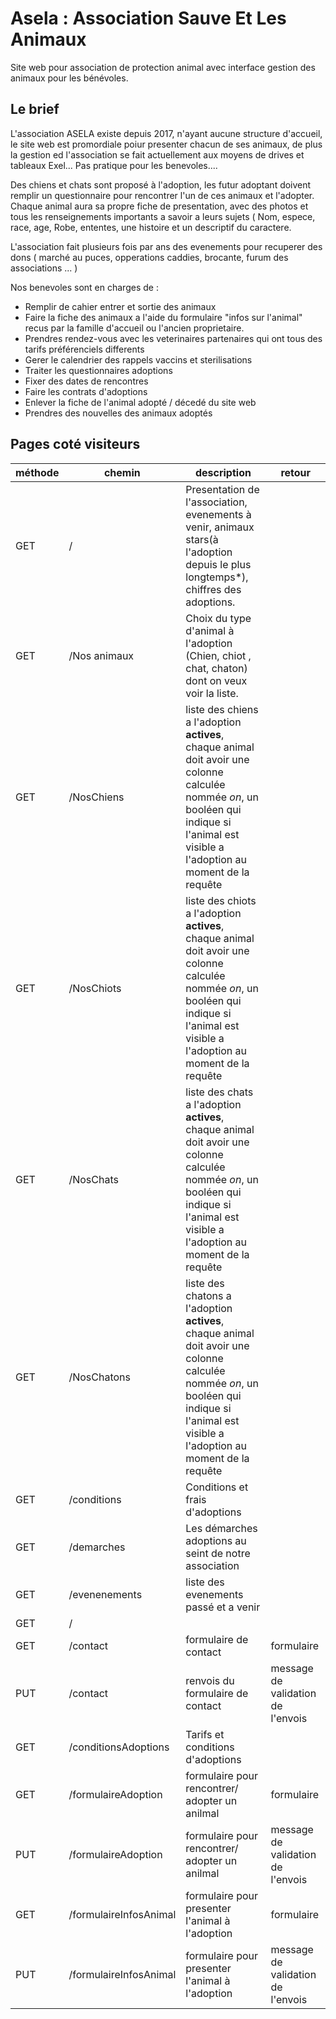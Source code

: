 # Asela : Association Sauve Et Les Animaux

Site web pour association de protection animal avec interface gestion des animaux pour les bénévoles.

## Le brief

L'association ASELA existe depuis 2017, n'ayant aucune structure d'accueil, le site web est promordiale poiur presenter chacun de ses animaux, de plus la gestion ed l'association se fait actuellement aux moyens de drives et tableaux Exel... Pas pratique pour les benevoles....

Des chiens et chats sont proposé à l'adoption, les futur adoptant doivent remplir un questionnaire pour rencontrer l'un de ces animaux et l'adopter.
Chaque animal aura sa propre fiche de presentation, avec des photos et tous les renseignements importants a savoir a leurs sujets ( Nom, espece, race, age, Robe, ententes, une histoire et un descriptif du caractere.

L'association fait plusieurs fois par ans des evenements pour recuperer des dons ( marché au puces, opperations caddies, brocante, furum des associations ... )

Nos benevoles sont en charges de :
- Remplir de cahier entrer et sortie des animaux
- Faire la fiche des animaux a l'aide du formulaire "infos sur l'animal" recus par la famille d'accueil ou l'ancien proprietaire.
- Prendres rendez-vous avec les veterinaires partenaires qui ont tous des tarifs préférenciels differents
- Gerer le calendrier des rappels vaccins et sterilisations
- Traiter les questionnaires adoptions
- Fixer des dates de rencontres
- Faire les contrats d'adoptions
- Enlever la fiche de l'animal adopté / décedé du site web
- Prendres des nouvelles des animaux adoptés

## Pages coté visiteurs

méthode | chemin | description | retour
-------- | ------ | ---------- | -------
GET | / | Presentation de l'association, evenements à venir, animaux stars(à l'adoption depuis le plus longtemps*), chiffres des adoptions.
GET | /Nos animaux | Choix du type d'animal à l'adoption (Chien, chiot , chat, chaton) dont on veux voir la liste.
GET | /NosChiens | liste des chiens a l'adoption **actives**, chaque animal doit avoir une colonne calculée nommée _on_, un booléen qui indique si l'animal est visible a l'adoption au moment de la requête |
GET | /NosChiots | liste des chiots a l'adoption **actives**, chaque animal doit avoir une colonne calculée nommée _on_, un booléen qui indique si l'animal est visible a l'adoption au moment de la requête | 
GET | /NosChats | liste des chats a l'adoption **actives**, chaque animal doit avoir une colonne calculée nommée _on_, un booléen qui indique si l'animal est visible a l'adoption au moment de la requête | 
GET | /NosChatons | liste des chatons a l'adoption **actives**, chaque animal doit avoir une colonne calculée nommée _on_, un booléen qui indique si l'animal est visible a l'adoption au moment de la requête | 
GET | /conditions | Conditions et frais d'adoptions |
GET | /demarches | Les démarches adoptions au seint de notre association |
GET | /evenenements | liste des evenements passé et a venir |
GET | /
GET | /contact | formulaire de contact | formulaire
PUT | /contact | renvois du formulaire de contact | message de validation de l'envois
GET | /conditionsAdoptions | Tarifs et conditions d'adoptions
GET | /formulaireAdoption | formulaire pour rencontrer/ adopter un anilmal | formulaire
PUT | /formulaireAdoption | formulaire pour rencontrer/ adopter un anilmal | message de validation de l'envois
GET | /formulaireInfosAnimal | formulaire pour presenter l'animal à l'adoption | formulaire
PUT | /formulaireInfosAnimal | formulaire pour presenter l'animal à l'adoption | message de validation de l'envois
